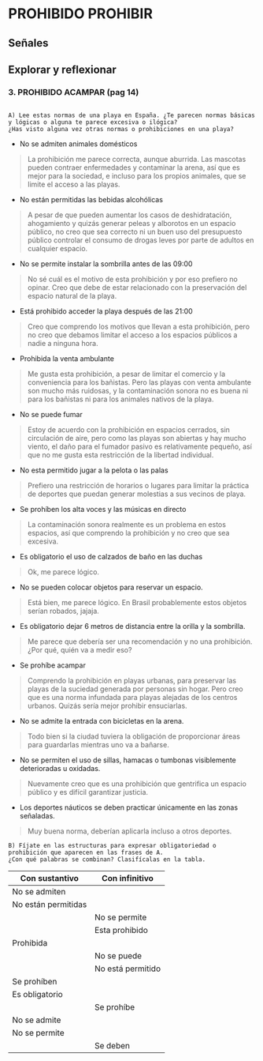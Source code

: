 # PROHIBIDO PROHIBIR

## Señales

## Explorar y reflexionar

### 3. PROHIBIDO ACAMPAR (pag 14)

```

A) Lee estas normas de una playa en España. ¿Te parecen normas básicas y lógicas o alguna te parece excesiva o ilógica?
¿Has visto alguna vez otras normas o prohibiciones en una playa?
```

- No se admiten animales domésticos

> La prohibición me parece correcta, aunque aburrida. Las mascotas pueden contraer enfermedades y contaminar la arena,
> así que es mejor para la sociedad, e incluso para los propios animales, que se limite el acceso a las playas.

- No están permitidas las bebidas alcohólicas

> A pesar de que pueden aumentar los casos de deshidratación, ahogamiento y quizás generar peleas y alborotos en un
> espacio público, no creo que sea correcto ni un buen uso del presupuesto público controlar el consumo de drogas leves
> por parte de adultos en cualquier espacio.

- No se permite instalar la sombrilla antes de las 09:00

> No sé cuál es el motivo de esta prohibición y por eso prefiero no opinar. Creo que debe de estar relacionado con la
> preservación del espacio natural de la playa.

- Está prohibido acceder la playa después de las 21:00

> Creo que comprendo los motivos que llevan a esta prohibición, pero no creo que debamos limitar el acceso a los
> espacios públicos a nadie a ninguna hora.

- Prohibida la venta ambulante

> Me gusta esta prohibición, a pesar de limitar el comercio y la conveniencia para los bañistas. Pero las playas con
> venta ambulante son mucho más ruidosas, y la contaminación sonora no es buena ni para los bañistas ni para los
> animales nativos de la playa.

- No se puede fumar

> Estoy de acuerdo con la prohibición en espacios cerrados, sin circulación de aire, pero como las playas son abiertas y
> hay mucho viento, el daño para el fumador pasivo es relativamente pequeño, así que no me gusta esta restricción de la
> libertad individual.

- No esta permitido jugar a la pelota o las palas

> Prefiero una restricción de horarios o lugares para limitar la práctica de deportes que puedan generar molestias a sus
> vecinos de playa.

- Se prohíben los alta voces y las músicas en directo

> La contaminación sonora realmente es un problema en estos espacios, así que comprendo la prohibición y no creo que sea
> excesiva.

- Es obligatorio el uso de calzados de baño en las duchas

> Ok, me parece lógico.

- No se pueden colocar objetos para reservar un espacio.

> Está bien, me parece lógico. En Brasil probablemente estos objetos serían robados, jajaja.

- Es obligatorio dejar 6 metros de distancia entre la orilla y la sombrilla.

> Me parece que debería ser una recomendación y no una prohibición. ¿Por qué, quién va a medir eso?

- Se prohíbe acampar

> Comprendo la prohibición en playas urbanas, para preservar las playas de la suciedad generada por personas sin hogar.
> Pero creo que es una norma infundada para playas alejadas de los centros urbanos. Quizás sería mejor prohibir
> ensuciarlas.

- No se admite la entrada con bicicletas en la arena.

> Todo bien si la ciudad tuviera la obligación de proporcionar áreas para guardarlas mientras uno va a bañarse.

- No se permiten el uso de sillas, hamacas o tumbonas visiblemente deterioradas u oxidadas.

> Nuevamente creo que es una prohibición que gentrifica un espacio público y es difícil garantizar justicia.

- Los deportes náuticos se deben practicar únicamente en las zonas señaladas.

> Muy buena norma, deberían aplicarla incluso a otros deportes.

```
B) Fíjate en las estructuras para expresar obligatoriedad o prohibición que aparecen en las frases de A.
¿Con qué palabras se combinan? Clasifícalas en la tabla.
```

| Con sustantivo      | Con infinitivo    |
| ------------------- | ----------------- |
| No se admiten       |                   |
| No están permitidas |                   |
|                     | No se permite     |
|                     | Esta prohibido    |
| Prohibida           |                   |
|                     | No se puede       |
|                     | No está permitido |
| Se prohíben         |                   |
| Es obligatorio      |                   |
|                     | Se prohíbe        |
| No se admite        |                   |
| No se permite       |                   |
|                     | Se deben          |
